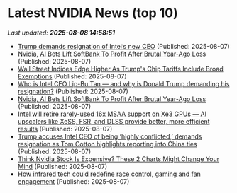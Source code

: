 # Latest NVIDIA News (top 10)
_Last updated: **2025-08-08 14:58:51**_

- [Trump demands resignation of Intel’s new CEO](https://www.pcworld.com/article/2871288/trump-demands-resignation-of-intels-new-ceo.html) (Published: 2025-08-07)
- [Nvidia, AI Bets Lift SoftBank To Profit After Brutal Year-Ago Loss](https://biztoc.com/x/635f2c4be4f1afdd) (Published: 2025-08-07)
- [Wall Street Indices Edge Higher As Trump's Chip Tariffs Include Broad Exemptions](https://www.ndtvprofit.com/markets/us-stock-market-today-wall-street-indices-edge-higher-as-trumps-chip-tariffs-include-broad-exemptions) (Published: 2025-08-07)
- [Who is Intel CEO Lip-Bu Tan — and why is Donald Trump demanding his resignation?](https://economictimes.indiatimes.com/news/international/us/who-is-intel-ceo-lip-bu-tan-and-why-is-donald-trump-demanding-his-resignation-intel-ceo-latest-news/articleshow/123168518.cms) (Published: 2025-08-07)
- [Nvidia, AI Bets Lift SoftBank To Profit After Brutal Year-Ago Loss](https://consent.yahoo.com/v2/collectConsent?sessionId=1_cc-session_1a0c144b-e88a-4d11-82d1-397fe57d7d79) (Published: 2025-08-07)
- [Intel will retire rarely-used 16x MSAA support on Xe3 GPUs — AI upscalers like XeSS, FSR, and DLSS provide better, more efficient results](https://www.tomshardware.com/pc-components/gpus/intel-will-retire-rarely-used-16x-msaa-support-on-xe3-gpus-ai-upscalers-like-xess-fsr-and-dlss-provide-better-more-efficient-results) (Published: 2025-08-07)
- [Trump accuses Intel CEO of being ‘highly conflicted,’ demands resignation as Tom Cotton highlights reporting into China ties](https://fortune.com/2025/08/07/trump-intel-ceo-resign-highly-conflicted-china-chips/) (Published: 2025-08-07)
- [Think Nvidia Stock Is Expensive? These 2 Charts Might Change Your Mind](https://biztoc.com/x/dedb244028df2488) (Published: 2025-08-07)
- [How infrared tech could redefine race control, gaming and fan engagement](https://www.autosport.com/general/news/how-infrared-tech-could-redefine-race-control-gaming-and-fan-engagement/10749194/) (Published: 2025-08-07)
